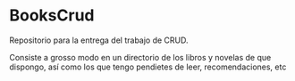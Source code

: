 # BooksCrud
Repositorio para la entrega del trabajo de CRUD. 

Consiste a grosso modo en un directorio de los libros y novelas de que dispongo, así como los que tengo pendietes de leer, recomendaciones, etc
